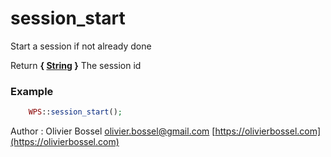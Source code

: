 # session_start

Start a session if not already done


Return **{ [String](http://php.net/manual/en/language.types.string.php) }** The session id

### Example
```php
	WPS::session_start();
```
Author : Olivier Bossel [olivier.bossel@gmail.com](mailto:olivier.bossel@gmail.com) [https://olivierbossel.com](https://olivierbossel.com)